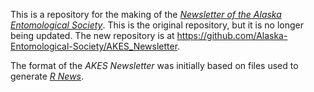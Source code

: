 This is a repository for the making of the *[Newsletter of the Alaska Entomological Society](http://www.akentsoc.org/newsletter-php)*. This is the original repository, but it is no longer being updated. The new repository is at <https://github.com/Alaska-Entomological-Society/AKES_Newsletter>.

The format of the *AKES Newsletter* was initially based on files used to generate *[R News](https://cran.r-project.org/doc/Rnews/)*.
